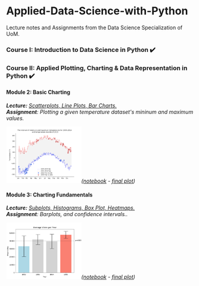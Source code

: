 # Applied-Data-Science-with-Python
Lecture notes and Assignments from the Data Science Specialization of UoM.
### Course I: Introduction to Data Science in Python ✔️ 
### Course II: Applied Plotting, Charting & Data Representation in Python ✔️
#### Module 2: Basic Charting

***Lecture:*** <a href="course-II/M2-Lectures Basic Charting.ipynb"> *Scatterplots, Line Plots, Bar Charts.*</a> 
<br>***Assignment**: Plotting a given temperature dataset's mininum and maximum values.*
<p align="left">
  <img style="left;" width="40%" height="40%" src="/others/c2-m2-assignment.png" ><em>(<a href="course-II/M2-Assignment.ipynb">notebook</a> - <a href="others/c2-m2-assignment.png">final plot</a>)</em> </p> 


#### Module 3: Charting Fundamentals
***Lecture:*** <a href="course-II/M3-Charting_Fundamentals.ipynb"> *Subplots, Histograms, Box Plot, Heatmaps.*</a> 
<br>***Assignment**: Barplots, and confidence intervals..*
<p align="left">
  <img style="left;" width="40%" height="40%" src="/others/c2-m3-assignment.png" ><em>(<a href="course-II/M3-Assignment.ipynb">notebook</a> - <a href="others/c2-m2-assignment.png">final plot</a>)</em> </p> 

